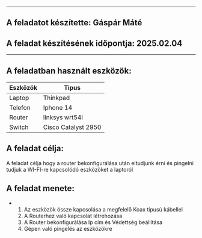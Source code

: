 ----
## A feladatot készítette: Gáspár Máté

## A feladat készítésének időpontja: 2025.02.04

---
## A feladatban használt eszközök:
| Eszközök            | Tipus  |
|---------------------|------- |
| Laptop  | Thinkpad           |
| Telefon | Iphone 14          |
| Router  | linksys wrt54l     |
| Switch  | Cisco Catalyst 2950| 

## A feladat célja:
A feladat célja hogy a router bekonfigurálása után  eltudjunk érni és pingelni tudjuk a WI-FI-re kapcsolódó eszközöket a laptoról

## A feladat menete:
- 1. Az eszközök össze kapcsolása a megfelelő Koax tipusú kábellel
  2. A Routerhez való kapcsolat létrehozása
  3. A Router bekonfigurálása Ip cím és Védettség beállítása
  4. Gépen való pingelés az eszközökre


